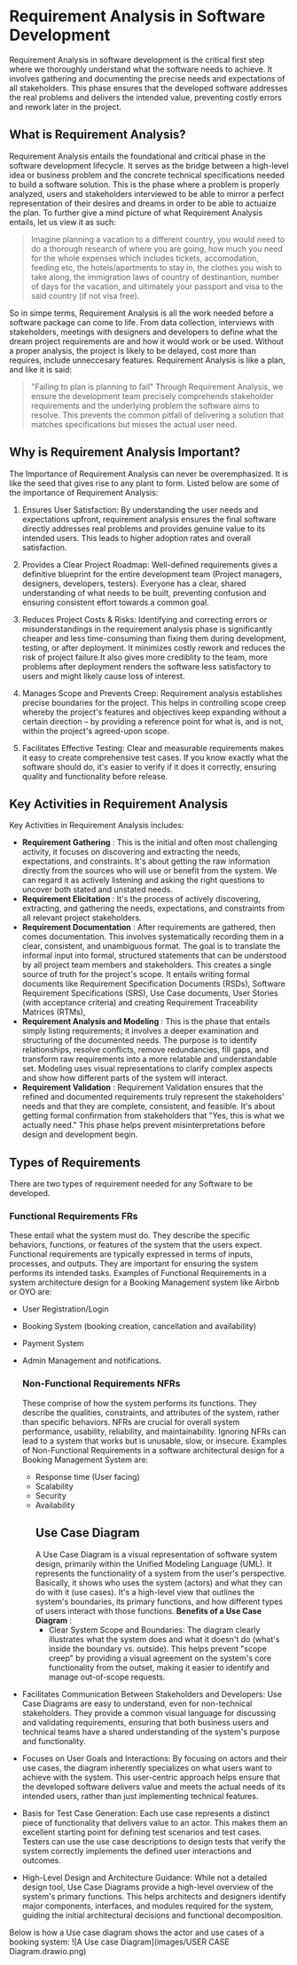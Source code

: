 # Requirement Analysis in Software Development
Requirement Analysis in software development is the critical first step where we thoroughly understand what the software needs to achieve. It involves gathering and documenting the precise needs and expectations of all stakeholders. This phase ensures that the developed software addresses the real problems and delivers the intended value, preventing costly errors and rework later in the project.
## What is Requirement Analysis?
Requirement Analysis entails the foundational and critical phase in the software development lifecycle. It serves as the bridge between a high-level idea or business problem and the concrete technical specifications needed to build a software solution. This is the phase where a problem is properly analyzed, users and stakeholders interviewed to be able to mirror a perfect representation of their desires and dreams in order to be able to actuaize the plan.
To further give a mind picture of what Requirement Analysis entails, let us view it as such:
> Imagine planning a vacation to a different  country, you would need to do a thorough research of where you are going, how much you need for the whole expenses which includes tickets, accomodation, feeding etc,
> the hotels/apartments to stay in, the clothes you wish to take along, the immigration laws of country of destinantion, number of days for the vacation,  and
> ultimately your passport and visa to the said country (if not visa free).

So in simpe terms, Requirement Analysis is all the work needed before a software package can come to life. From data collection, interviews with stakeholders, meetings with designers and developers to define what the dream project requirements are and how it would work or be used. Without a proper analysis, the project is likely to be delayed, cost more than requires, include unneccesary features. Requirement Analysis is like a plan, and like it is said:
>"Failing to plan is planning  to fail"
Through Requirement Analysis, we ensure the development team precisely comprehends stakeholder requirements and the underlying problem the software aims to resolve. This prevents the common pitfall of delivering a solution that matches specifications but misses the actual user need.
## Why is Requirement Analysis Important?
The Importance of Requirement Analysis can never be overemphasized. It is like the seed that gives rise to any plant to form. Listed below are some of the importance of Requirement Analysis:
1. Ensures User Satisfaction:
By understanding the user needs and expectations upfront, requirement analysis ensures the final software directly addresses real problems and provides genuine value to its intended users. This leads to higher adoption rates and overall satisfaction.

2. Provides a Clear Project Roadmap:
Well-defined requirements gives a definitive blueprint for the entire development team (Project managers, designers, developers, testers). Everyone has a clear, shared understanding of what needs to be built, preventing confusion and ensuring consistent effort towards a common goal.

3. Reduces Project Costs & Risks:
Identifying and correcting errors or misunderstandings in the requirement analysis phase is significantly cheaper and less time-consuming than fixing them during development, testing, or after deployment. It minimizes costly rework and reduces the risk of project failure.It also gives more crediblity to the team, more problems after deployment renders the software less satisfactory to users and might likely cause loss of interest.

4. Manages Scope and Prevents Creep:
 Requirement analysis establishes precise boundaries for the project. This helps in controlling scope creep whereby the project's features and objectives keep expanding without a certain direction – by providing a reference point for what is, and is not, within the project's agreed-upon scope.

5. Facilitates Effective Testing:
Clear and measurable requirements makes it easy to create comprehensive test cases. If you know exactly what the software should do, it's easier to verify if it does it correctly, ensuring quality and functionality before release.
## Key Activities in Requirement Analysis
Key Activities in Requirement Analysis includes:
- **Requirement Gathering** : This is the initial and often most challenging activity, it focuses on discovering and extracting the needs, expectations, and constraints. It's about getting the raw information directly from the sources who will use or benefit from the system. We can regard it as actively listening and asking the right questions to uncover both stated and unstated needs.
- **Requirement Elicitation** : It's the process of actively discovering, extracting, and gathering the needs, expectations, and constraints from all relevant project stakeholders.
-  **Requirement Documentation** : After requirements are gathered, then comes documentation. This involves systematically recording them in a clear, consistent, and unambiguous format. The goal is to translate the informal input into formal, structured statements that can be understood by all project team members and stakeholders. This creates a single source of truth for the project's scope.
  It entails writing formal documents like Requirement Specification Documents (RSDs), Software Requirement Specifications (SRS), Use Case documents, User Stories (with acceptance criteria) and creating Requirement Traceability Matrices (RTMs),
- **Requirement Analysis and Modeling** : This is the phase that entails simply listing requirements; it involves a deeper examination and structuring of the documented needs. The purpose is to identify relationships, resolve conflicts, remove redundancies, fill gaps, and transform raw requirements into a more relatable and understandable set. Modeling uses visual representations to clarify complex aspects and show how different parts of the system will interact.
- **Requirement Validation** : Requirement Validation ensures that the refined and documented requirements truly represent the stakeholders' needs and that they are complete, consistent, and feasible. It's about getting formal confirmation from stakeholders that "Yes, this is what we actually need." This phase helps prevent misinterpretations before design and development begin.

## Types of Requirements 
There are two types of requirement needed for any Software to be developed.
### Functional Requirements FRs
These entail what the system must do. They describe the specific behaviors, functions, or features of the system that the users expect. Functional requirements are typically expressed in terms of inputs, processes, and outputs. They are important for ensuring the system performs its intended tasks.
Examples of Functional Requirements in a system architecture design for a Booking Management system like Airbnb or OYO are:
- User Registration/Login
- Booking System (booking creation, cancellation and availability)
- Payment System
- Admin Management and notifications.

  ### Non-Functional Requirements NFRs
  These comprise of how the system performs its functions. They describe the qualities, constraints, and attributes of the system, rather than specific behaviors. NFRs are crucial for overall system performance, usability, reliability, and maintainability. Ignoring NFRs can lead to a system that works but is unusable, slow, or insecure.
  Examples of Non-Functional Requirements in a software architectural design for a Booking Management System are:
  - Response time (User facing)
  - Scalability
  - Security
  - Availability
    ## Use Case Diagram
    A Use Case Diagram is a visual representation of software system design, primarily within the Unified Modeling Language (UML). It represents the functionality of a system from the user's perspective. Basically, it shows who uses the system (actors) and what they can do with it (use cases). It's a high-level view that outlines the system's boundaries, its primary functions, and how different types of users interact with those functions.
    **Benefits of a Use Case Diagram** :
    - Clear System Scope and Boundaries: The diagram clearly illustrates what the system does and what it doesn't do (what's inside the boundary vs. outside). This helps prevent "scope creep" by providing a visual agreement on the system's core functionality from the outset, making it easier to identify and manage out-of-scope requests.

- Facilitates Communication Between Stakeholders and Developers: Use Case Diagrams are easy to understand, even for non-technical stakeholders. They provide a common visual language for discussing and validating requirements, ensuring that both business users and technical teams have a shared understanding of the system's purpose and functionality.

- Focuses on User Goals and Interactions: By focusing on actors and their use cases, the diagram inherently specializes on what users want to achieve with the system. This user-centric approach helps ensure that the developed software delivers value and meets the actual needs of its intended users, rather than just implementing technical features.

- Basis for Test Case Generation: Each use case represents a distinct piece of functionality that delivers value to an actor. This makes them an excellent starting point for defining test scenarios and test cases. Testers can use the use case descriptions to design tests that verify the system correctly implements the defined user interactions and outcomes.

- High-Level Design and Architecture Guidance: While not a detailed design tool, Use Case Diagrams provide a high-level overview of the system's primary functions. This helps architects and designers identify major components, interfaces, and modules required for the system, guiding the initial architectural decisions and functional decomposition.

Below is how a Use case diagram shows the actor and use cases of a booking system:
![A Use case Diagram](images/USER CASE Diagram.drawio.png)






